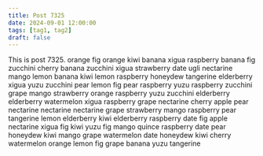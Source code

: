 ```yaml
---
title: Post 7325
date: 2024-09-01 12:00:00
tags: [tag1, tag2]
draft: false
---
```

This is post 7325.
orange
fig
orange
kiwi
banana
xigua
raspberry
banana
fig
zucchini
cherry
banana
zucchini
xigua
strawberry
date
ugli
nectarine
mango
lemon
banana
kiwi
lemon
raspberry
honeydew
tangerine
elderberry
xigua
yuzu
zucchini
pear
lemon
fig
pear
raspberry
yuzu
raspberry
zucchini
grape
mango
strawberry
orange
raspberry
yuzu
zucchini
elderberry
elderberry
watermelon
xigua
raspberry
grape
nectarine
cherry
apple
pear
nectarine
nectarine
nectarine
grape
strawberry
mango
raspberry
pear
tangerine
lemon
elderberry
kiwi
elderberry
raspberry
date
fig
apple
nectarine
xigua
fig
kiwi
yuzu
fig
mango
quince
raspberry
date
pear
honeydew
kiwi
mango
grape
watermelon
date
honeydew
kiwi
cherry
watermelon
orange
lemon
fig
grape
banana
yuzu
tangerine
